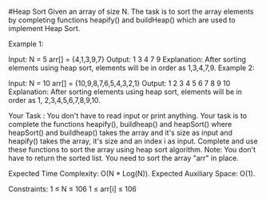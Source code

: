 #Heap Sort
Given an array of size N. The task is to sort the array elements by completing functions heapify() and buildHeap() which are used to implement Heap Sort.


Example 1:

Input:
N = 5
arr[] = {4,1,3,9,7}
Output:
1 3 4 7 9
Explanation:
After sorting elements
using heap sort, elements will be
in order as 1,3,4,7,9.
Example 2:

Input:
N = 10
arr[] = {10,9,8,7,6,5,4,3,2,1}
Output:
1 2 3 4 5 6 7 8 9 10
Explanation:
After sorting elements
using heap sort, elements will be
in order as 1, 2,3,4,5,6,7,8,9,10.

Your Task :
You don't have to read input or print anything. Your task is to complete the functions heapify(), buildheap() and heapSort() where heapSort() and buildheap() takes the array and it's size as input and heapify() takes the array, it's size and an index i as input. Complete and use these functions to sort the array using heap sort algorithm.
Note: You don't have to return the sorted list. You need to sort the array "arr" in place.


Expected Time Complexity: O(N * Log(N)).
Expected Auxiliary Space: O(1).


Constraints:
1 ≤ N ≤ 106
1 ≤ arr[i] ≤ 106
